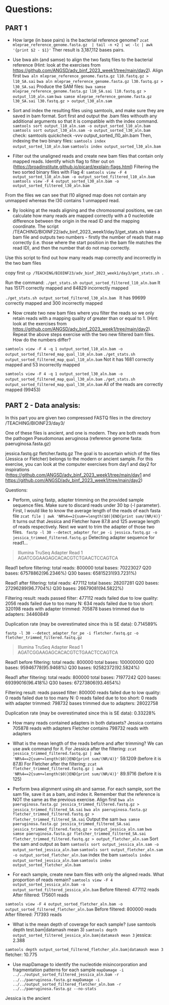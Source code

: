 # Questions:
## PART 1
- How large (in base pairs) is the bacterial reference genome?
```zcat mleprae_reference_genome.fasta.gz  | tail -n +2 | wc -lc | awk '{print $2 - $1}'```
Ther result is 3,187,112 bases pairs.

- Use bwa aln (and samse) to align the two fastq files to the bacterial reference (Hint: look at the exercises from https://github.com/ANGSD/adv_binf_2023_week1/tree/main/day2).
Align first 
```bwa aln mleprae_reference_genome.fasta.gz l10.fastq.gz > l10_SA.sai```
```bwa aln mleprae_reference_genome.fasta.gz l30.fastq.gz > l30_SA.sai```
Produce the SAM files: 
``` bwa samse mleprae_reference_genome.fasta.gz l10_SA.sai l10.fastq.gz > output_l10_aln.sam ```
``` bwa samse mleprae_reference_genome.fasta.gz l30_SA.sai l30.fastq.gz > output_l30_aln.sam ```

- Sort and index the resulting files using samtools, and make sure they are saved in bam format.
Sort first and output the .bam files withouth any additional arguments so that it is compatible with the index command. 
```samtools sort output_l10_aln.sam -o output_sorted_l10_aln.bam```
```samtools sort output_l30_aln.sam -o output_sorted_l30_aln.bam```
check: samtools quickcheck -vvv output_sorted_l10_aln.bam 
Then, indexing the two binary files: 
```samtools index output_sorted_l10_aln.bam```
```samtools index output_sorted_l30_aln.bam```

- Filter out the unaligned reads and create new bam files that contain only mapped reads. Identify which flag to filter out on (https://broadinstitute.github.io/picard/explain-flags.html)
Filtering the two sorted binary files with Flag 4: 
```samtools view -F 4 output_sorted_l10_aln.bam -o output_sorted_filtered_l10_aln.bam```
```samtools view -F 4 output_sorted_l30_aln.bam -o output_sorted_filtered_l30_aln.bam```

From the files we can see that l10 aligned map does not contain any unmapped whereas the l30 contains 1 unmapped read.

- By looking at the reads aligning and the chromosomal positions, we can calculate how many reads are mapped correctly with a 0 nucleotide difference between the origin in the read ID and the mapping coordinate. The script /TEACHING/BIOINF22/adv_binf_2023_week1/day3/get_stats.sh takes a bam file and outputs two numbers - firstly the number of reads that map correctly (i.e. those where the start position in the bam file matches the read ID), and then the number that do not map correctly.

Use this script to find out how many reads map correctly and incorrectly in the two bam files

copy first 
```cp /TEACHING/BIOINF23/adv_binf_2023_week1/day3/get_stats.sh .```

Run the command: 
```./get_stats.sh output_sorted_filtered_l10_aln.bam```
It has 15171 correctly mapped and 84829 incorrectly mapped 


```./get_stats.sh output_sorted_filtered_l30_aln.bam ```
It has 99699 correctly mapped and 300 incorrectly mapped


- Now create two new bam files where you filter the reads so we only retain reads with a mapping quality of greater than or equal to 1. (Hint: look at the exercises from https://github.com/ANGSD/adv_binf_2023_week1/tree/main/day2).
Repeat the above steps exercise with the two new filtered bam files. How do the numbers differ?

```samtools view -F 4 -q 1 output_sorted_l10_aln.bam -o output_sorted_filtered_map_qual_l10_aln.bam```
```./get_stats.sh output_sorted_filtered_map_qual_l10_aln.bam```
Not it has 1681 correctly mapped and 53 incorrectly mapped 

```samtools view -F 4 -q 1 output_sorted_l30_aln.bam -o output_sorted_filtered_map_qual_l30_aln.bam```
```./get_stats.sh output_sorted_filtered_map_qual_l30_aln.bam```
All of the reads are correctly mapped (99453)


## PART 2 - Data analysis:
In this part you are given two compressed FASTQ files in the directory /TEACHING/BIOINF23/day3/

One of these files is ancient, and one is modern. They are both reads from the pathogen Pseudomonas aeruginosa (reference genome fasta: paeruginosa.fasta.gz)

jessica.fastq.gz
fletcher.fastq.gz 
The goal is to ascertain which of the files (Jessica or Fletcher) belongs to the modern or ancient sample. For this exercise, you can look at the computer exercises from day1 and day2 for inspirations (https://github.com/ANGSD/adv_binf_2023_week1/tree/main/day1 and https://github.com/ANGSD/adv_binf_2023_week1/tree/main/day2)

Questions:
- Perform, using fastp, adapter trimming on the provided sample sequence files. Make sure to discard reads under 30 bp (-l parameter).
First, I would like to know the average length of the reads of each fasta file 
`zcat file | awk 'NR%4==2{sum+=length($0)}END{print sum/(NR/4)}'`
It turns out that Jessica and Fletcher have 87.8 and 125 average length of reads respectively. 
Next we want to trim the adapter of those two files.
``` fastp -l 30 --detect_adapter_for_pe -i jessica.fastq.gz -o jessica_trimmed_filtered.fastq.gz```
Detecting adapter sequence for read1...
>Illumina TruSeq Adapter Read 1
AGATCGGAAGAGCACACGTCTGAACTCCAGTCA

Read1 before filtering:
total reads: 800000
total bases: 70223027
Q20 bases: 67578862(96.2346%)
Q30 bases: 65815231(93.7231%)

Read1 after filtering:
total reads: 477112
total bases: 28207281
Q20 bases: 27296289(96.7704%)
Q30 bases: 26679081(94.5822%)

Filtering result:
reads passed filter: 477112
reads failed due to low quality: 2056
reads failed due to too many N: 634
reads failed due to too short: 320198
reads with adapter trimmed: 705878
bases trimmed due to adapters: 34460849

Duplication rate (may be overestimated since this is SE data): 0.714589%



```fastp -l 30 --detect_adapter_for_pe -i fletcher.fastq.gz -o fletcher_trimmed_filtered.fastq.gz```
>Illumina TruSeq Adapter Read 1
AGATCGGAAGAGCACACGTCTGAACTCCAGTCA

Read1 before filtering:
total reads: 800000
total bases: 100000000
Q20 bases: 95946778(95.9468%)
Q30 bases: 92582372(92.5824%)

Read1 after filtering:
total reads: 800000
total bases: 71977242
Q20 bases: 69399016(96.418%)
Q30 bases: 67273806(93.4654%)

Filtering result:
reads passed filter: 800000
reads failed due to low quality: 0
reads failed due to too many N: 0
reads failed due to too short: 0
reads with adapter trimmed: 798732
bases trimmed due to adapters: 28022758

Duplication rate (may be overestimated since this is SE data): 0.33228%

- How many reads contained adapters in both datasets?
Jessica contains 705878 reads with adapters 
Fletcher contains 798732 reads with adapters

- What is the mean length of the reads before and after trimming?
We can use awk command for it. 
For Jessica after the filtering: 
```zcat jessica_trimmed_filtered.fastq.gz | awk 'NR%4==2{sum+=length($0)}END{print sum/(NR/4)}'```
59.1209 (before it is 87.8)
For Fletcher after the filtering: 
```zcat fletcher_trimmed_filtered.fastq.gz | awk 'NR%4==2{sum+=length($0)}END{print sum/(NR/4)}'```
89.9716 (before it is 125)


- Perform bwa alignment using aln and samse. For each sample, sort the sam file, save it as a bam, and index it. Remember that the reference is NOT the same as the previous exercise.
Align first
```bwa aln paeruginosa.fasta.gz jessica_trimmed_filtered.fastq.gz > jessica_trimmed_filtered_SA.sai```
```bwa aln paeruginosa.fasta.gz fletcher_trimmed_filtered.fastq.gz > fletcher_trimmed_filtered_SA.sai```
Output the sam
```bwa samse paeruginosa.fasta.gz jessica_trimmed_filtered_SA.sai jessica_trimmed_filtered.fastq.gz > output_jessica_aln.sam```
```bwa samse paeruginosa.fasta.gz fletcher_trimmed_filtered_SA.sai fletcher_trimmed_filtered.fastq.gz > output_fletcher_aln.sam```
Sort the sam and output as bam
```samtools sort output_jessica_aln.sam -o output_sorted_jessica_aln.bam```
```samtools sort output_fletcher_aln.sam -o output_sorted_fletcher_aln.bam```
index the bam 
```samtools index output_sorted_jessica_aln.bam```
```samtools index output_sorted_fletcher_aln.bam```


- For each sample, create new bam files with only the aligned reads. What proportion of reads remain?
```samtools view -F 4 output_sorted_jessica_aln.bam -o output_sorted_filtered_jessica_aln.bam```
Before filtered: 477112 reads 
After filtered: 175601 reads

```samtools view -F 4 output_sorted_fletcher_aln.bam -o output_sorted_filtered_fletcher_aln.bam```
Before filtered: 800000 reads
After filtered: 717393 reads

- What is the mean depth of coverage for each sample? (use samtools depth test.bam|datamash mean 3)
```samtools depth output_sorted_filtered_jessica_aln.bam|datamash mean 3```
jessica: 2.388 

```samtools depth output_sorted_filtered_fletcher_aln.bam|datamash mean 3```
fletcher: 10.775

- Use mapDamage to identify the nucleotide misincorporation and fragmentation patterns for each sample
```mapDamage -i ../../output_sorted_filtered_jessica_aln.bam -r ../../paeruginosa.fasta.gz```
```mapDamage -i ../../output_sorted_filtered_fletcher_aln.bam -r ../../paeruginosa.fasta.gz --no-stats```

Jessica is the ancient